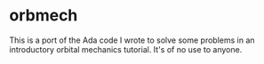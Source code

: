 # orbmech

This is a port of the Ada code I wrote to solve some problems in an
introductory orbital mechanics tutorial. It's of no use to anyone.

